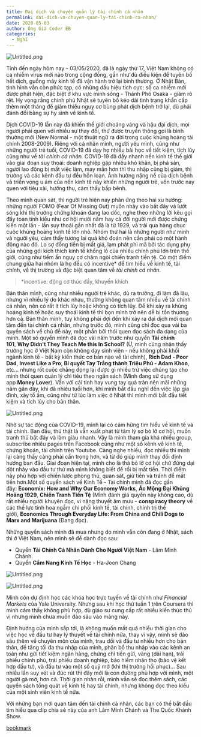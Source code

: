 ```yaml
---
title: Đại dịch và chuyện quản lý tài chính cá nhân
permalink: dai-dich-va-chuyen-quan-ly-tai-chinh-ca-nhan/
date: 2020-05-03
author: Ông Già Coder EB
categories:
  - Nghĩ
---
```


![Untitled.png](/images/4c53b533-9d6e-474c-93f3-bf45017dd4b0/Untitled.png)

Tính đến ngày hôm nay - 03/05/2020, đã là ngày thứ 17, Việt Nam không có ca nhiễm virus mới nào trong cộng đồng, gần như đủ điều kiện để tuyên bố hết dịch, guồng máy kinh tế đã vận hành trở lại bình thường. Ở Nhật Bản, tình hình vẫn còn phức tạp, có những dấu hiệu tích cực: số ca nhiễm mới được phát hiện, đặc biệt ở khu vực mình sống - Thành Phố Osaka - giảm rõ rệt. Hy vọng rằng chính phủ Nhật sẽ tuyên bố kéo dài tình trạng khẩn cấp thêm một tháng để giảm thiểu nguy cơ bùng phát dịch bệnh trở lại, dù phải đánh đổi bằng sự hy sinh về kinh tế.

Dịch COVID-19 lần này đã khiến thế giới choáng váng và hậu đại dịch, mọi người phải quen với nhiều sự thay đổi, thứ được truyền thông gọi là bình thường mới (New Normal - một thuật ngữ ra đời trong cuộc khủng hoảng tài chính 2008-2009). Riêng với cá nhân mình, người yêu mình, cũng như những người trẻ tuổi, COVID-19 đã dạy họ nhiều bài học về tiết kiệm, tích lũy cũng như về *tài chính cá nhân.* COVID-19 đã đẩy nhanh nền kinh tế thế giới vào giai đoạn suy thoái: doanh nghiệp gặp nhiều khó khăn, bị phá sản, người lao động bị mất việc làm, may mắn hơn thì thu nhập cũng bị giảm, thị trường và các kênh đầu tư đều hỗn loạn. Ảnh hưởng nặng nề của dịch bệnh và triển vọng u ám của nền kinh tế này khiến những người trẻ, vốn trước nay quen với tiêu xài, hưởng thụ, cảm thấy bấp bênh.

Theo mình quan sát, thì người trẻ hiện nay phản ứng theo hai xu hướng: những người FOMO (Fear Of Missing Out) muốn nhảy vào bắt đáy và lướt sóng khi thị trường chứng khoán đang lao dốc, nghe theo những lời kêu gọi đầy toan tính kiểu như cơ hội mười năm hay cả đời người mới được chứng kiến một lần - lần suy thoái gần nhất đã là từ 1929, và trải qua hàng chục cuộc khủng hoảng kinh tế lớn nhỏ. Nhóm thứ hai là những người như mình và người yêu, cảm thấy tương lai quá khó đoán nên cần phải có một hành động nào đó. Lo sợ đồng tiền bị mất giá, lạm phát phi mã bởi tác dụng phụ của những gói kích thích kinh tế khổng lồ của nhiều chính phủ lớn trên thế giới, cũng như tiềm ẩn nguy cơ châm ngòi chiến tranh tiền tệ. Có một điểm chung giữa hai nhóm là họ đều có incentive\* để tìm hiểu về kinh tế, tài chính, về thị trường và đặc biệt quan tâm về *tài chính cá nhân*.

> \*incentive: động cơ thúc đẩy, khuyến khích

Bản thân mình, cũng như nhiều người trẻ khác, dù ra trường, đi làm đã lâu, nhưng vì nhiều lý do khác nhau, thường không quan tâm nhiều về tài chính cá nhân, nên có rất ít tích lũy hoặc không có tích lũy. Để khi xảy ra khủng hoảng kinh tế hoặc suy thoái kinh tế thì bọn mình trở nên dễ bị tổn thương hơn cả. Bản thân mình, tuy không phải đợi đến khi xảy ra đại dịch mới quan tâm đến tài chính cá nhân, nhưng trước đó, mình cũng chỉ đọc qua vài ba quyển sách về chủ đề này, một phần bởi thói quen đọc sách đa dạng của mình. Một số quyển mình đã đọc vài năm trước như quyển **Tài chính 101**, **Why Didn't They Teach Me this In School?** (Ừ, mình cũng nhận thấy trường học ở Việt Nam còn không dạy sinh viên - nếu không phải khối ngành kinh tế - bất kỳ kiến thức cơ bản nào về tài chính), **Rich Dad - Poor Dad**, **Invest Like a Pro**, **Bí quyết Tay Trắng thành Triệu Phú - Adam Khoo**, etc... nhưng rốt cuộc chẳng đọng lại được gì nhiều trừ việc chúng tạo cho mình thói quen quản lý chi tiêu theo ngân sách (Mình đang sử dụng app **Money Lover**). Vẫn với cái tính hay vung tay quá trán nên mãi những năm gần đây, khi đã nhiều tuổi hơn, khi mình bắt đầu nghĩ đến việc lập gia đình, xây tổ ấm, cũng như từ lúc làm việc ở Nhật thì mình mới bắt đầu tiết kiệm và tích lũy cho bản thân.

![Untitled.png](/images/4c53b533-9d6e-474c-93f3-bf45017dd4b0/Untitled_1.png)

Nhờ sự tác động của COVID-19, mình lại có cảm hứng tìm hiểu về kinh tế và tài chính. Ban đầu, thú thật là vẫn xuất phát từ tâm lý sợ bỏ lỡ cơ hội, muốn tranh thủ bắt đáy và làm giàu nhanh. Vậy là mình tham gia khá nhiều group, subscribe nhiều pages trên Facebook cũng như một số kênh về kinh tế, chứng khoán, tài chính trên Youtube. Càng nghe nhiều, đọc nhiều thì mình lại càng thấy càng phải cẩn trọng hơn, và từ đó giúp mình thay đổi định hướng ban đầu. Giai đoạn hiện tại, mình cho là thà bỏ lỡ cơ hội chứ đừng dại dột nhảy vào đầu tư thứ mà mình không biết để rồi bị mất tiền. Thời điểm này phù hợp với chiến lược phòng thủ, quan sát, giữ tiền và tránh để mất tiền hơn.Một số quyển sách về Kinh Tế - Tài chính mình đã đọc gần đây: **Economix: How and Why Our Economy Works**, **Ác Mộng Đại Khủng Hoảng 1929**, **Chiến Tranh Tiền Tệ** (Mình đánh giá quyển này không cao, dù rất nhiều người khuyên đọc, vì nặng thuyết âm mưu - **conspiracy theory** về các thế lực tinh hoa ngầm chi phối kinh tế, tài chính, chính trị thế giới), **Economics Through Everyday Life: From China and Chili Dogs to Marx and Marijuana** (Đang đọc).

Những quyển sách mình đã mua nhưng do mình vẫn còn đang ở Nhật, sách thì ở Việt Nam, nên mình sẽ để dành đọc sau:

- Quyển **Tài Chính Cá Nhân Dành Cho Người Việt Nam** - Lâm Minh Chánh.
- Quyển **Cẩm Nang Kinh Tế Học** - Ha-Joon Chang

![Untitled.png](/images/4c53b533-9d6e-474c-93f3-bf45017dd4b0/Untitled_2.png)

![Untitled.png](/images/4c53b533-9d6e-474c-93f3-bf45017dd4b0/Untitled_3.png)

Mình còn dự định học các khóa học trực tuyến về tài chính như *Financial Markets* của Yale University. Nhưng sau khi học thử tuần 1 trên Coursera thì mình cảm thấy không phù hợp, dù giáo sư cung cấp rất nhiều kiến thức thú vị nhưng mình chưa muốn đào sâu vào mảng này.

Định hướng của mình sắp tới, là không muốn mất quá nhiều thời gian cho việc học về đầu tư hay lý thuyết về tài chính nữa, thay vì vậy, mình sẽ đào sâu thêm về chuyên môn của mình, trau dồi và đầu tư nhiều hơn cho bản thân, để tăng tối đa thu nhập của mình, phân bổ thu nhập vào các kênh an toàn như gửi tiết kiệm ngân hàng, chứng chỉ tiền gửi, vàng (dài hạn), trái phiếu chính phủ, trái phiếu doanh nghiệp, bảo hiểm nhân thọ (bảo vệ kết hợp đầu tư), và đầu tư vào một số quỹ mở (khi thị trường hồi phục)... Sau nhiều lần suy xét và đúc rút thì đây mới là con đường phù hợp với mình, một người gà mờ, hơn cả. Thời gian nhàn rỗi, mình vẫn sẽ đọc thêm sách, các quyển sách tổng quát về kinh tế hay tài chính, nhưng không đọc theo kiểu của một sinh viên kinh tế nữa.

Với những bạn mới quan tâm đến tài chính cá nhân, các bạn có thể bắt đầu tìm hiểu qua clip chia sẻ này của anh Lâm Minh Chánh và The Quốc Khánh Show.

[bookmark](https://www.youtube.com/watch?v=IWrcXb0QHXA)
